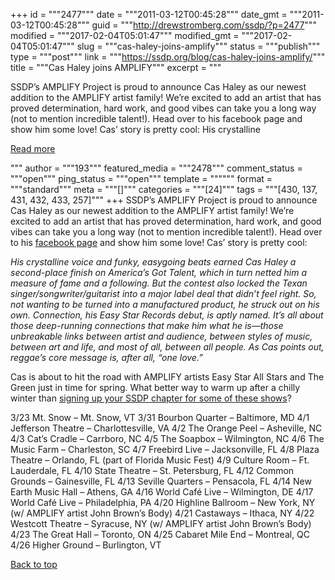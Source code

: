 +++
id = """2477"""
date = """2011-03-12T00:45:28"""
date_gmt = """2011-03-12T00:45:28"""
guid = """http://drewstromberg.com/ssdp/?p=2477"""
modified = """2017-02-04T05:01:47"""
modified_gmt = """2017-02-04T05:01:47"""
slug = """cas-haley-joins-amplify"""
status = """publish"""
type = """post"""
link = """https://ssdp.org/blog/cas-haley-joins-amplify/"""
title = """Cas Haley joins AMPLIFY"""
excerpt = """<p>SSDP&#8217;s AMPLIFY Project is proud to announce Cas Haley as our newest addition to the AMPLIFY artist family! We&#8217;re excited to add an artist that has proved determination, hard work, and good vibes can take you a long way (not to mention incredible talent!). Head over to his facebook page and show him some love! Cas&#8217; story is pretty cool: His crystalline</p>
<div class="h10"></div>
<p><a class="more-link2 flat" href="https://ssdp.org/blog/cas-haley-joins-amplify/">Read more</a></p>
"""
author = """193"""
featured_media = """2478"""
comment_status = """open"""
ping_status = """open"""
template = """"""
format = """standard"""
meta = """[]"""
categories = """[24]"""
tags = """[430, 137, 431, 432, 433, 257]"""
+++
SSDP&#8217;s AMPLIFY Project is proud to announce Cas Haley as our newest addition to the AMPLIFY artist family! We&#8217;re excited to add an artist that has proved determination, hard work, and good vibes can take you a long way (not to mention incredible talent!). Head over to his <a href="http://www.facebook.com/haley.cas">facebook page</a> and show him some love! Cas&#8217; story is pretty cool:

<em>His crystalline voice and funky, easygoing beats earned Cas Haley a second-place finish on America’s Got Talent, which in turn netted him a measure of fame and a following. But the contest also locked the Texan singer/songwriter/guitarist into a major label deal that didn’t feel right. So, not wanting to be turned into a manufactured product, he struck out on his own. Connection, his Easy Star Records debut, is aptly named. It’s all about those deep-running connections that make him what he is—those unbreakable links between artist and audience, between styles of music, between art and life, and most of all, between all people. As Cas points out, reggae’s core message is, after all, &#8220;one love.&#8221;</em>

Cas is about to hit the road with AMPLIFY artists Easy Star All Stars and The Green just in time for spring. What better way to warm up after a chilly winter than <a href="http://ssdp.org/amplify/students">signing up your SSDP chapter for some of these shows</a>?

3/23 Mt. Snow &#8211; Mt. Snow, VT
3/31 Bourbon Quarter &#8211; Baltimore, MD
4/1 Jefferson Theatre &#8211; Charlottesville, VA
4/2 The Orange Peel &#8211; Asheville, NC
4/3 Cat’s Cradle &#8211; Carrboro, NC
4/5 The Soapbox &#8211; Wilmington, NC
4/6 The Music Farm &#8211; Charleston, SC
4/7 Freebird Live &#8211; Jacksonville, FL
4/8 Plaza Theatre &#8211; Orlando, FL (part of Florida Music Fest)
4/9 Culture Room &#8211; Ft. Lauderdale, FL
4/10 State Theatre &#8211; St. Petersburg, FL
4/12 Common Grounds &#8211; Gainesville, FL
4/13 Seville Quarters &#8211; Pensacola, FL
4/14 New Earth Music Hall &#8211; Athens, GA
4/16 World Café Live &#8211; Wilmington, DE
4/17 World Café Live &#8211; Philadelphia, PA
4/20 Highline Ballroom &#8211; New York, NY (w/ AMPLIFY artist John Brown&#8217;s Body)
4/21 Castaways &#8211; Ithaca, NY
4/22 Westcott Theatre &#8211; Syracuse, NY (w/ AMPLIFY artist John Brown&#8217;s Body)
4/23 The Great Hall &#8211; Toronto, ON
4/25 Cabaret Mile End &#8211; Montreal, QC
4/26 Higher Ground &#8211; Burlington, VT

<a title="Back to Top" href="http://ssdp.org/news/blog/cas-haley-joins-amplify#top">Back to top</a>
